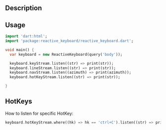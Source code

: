 ## Description


## Usage

```dart
import 'dart:html';
import 'package:reactive_keyboard/reactive_keyboard.dart';

void main() {
  var keyboard = new ReactiveKeyboard(query('body'));

  keyboard.keyStream.listen((str) => print(str));
  keyboard.lineStream.listen((str) => print(str));
  keyboard.navStream.listen((azimuth) => print(azimuth));
  keyboard.hotKeyStream.listen((str) => print(str));

}

```
## HotKeys

How to listen for specific HotKey:

```dart
keyboard.hotKeyStream.where((hk) => hk == 'ctrl+C').listen((str) => print("BREAK!"));
```

